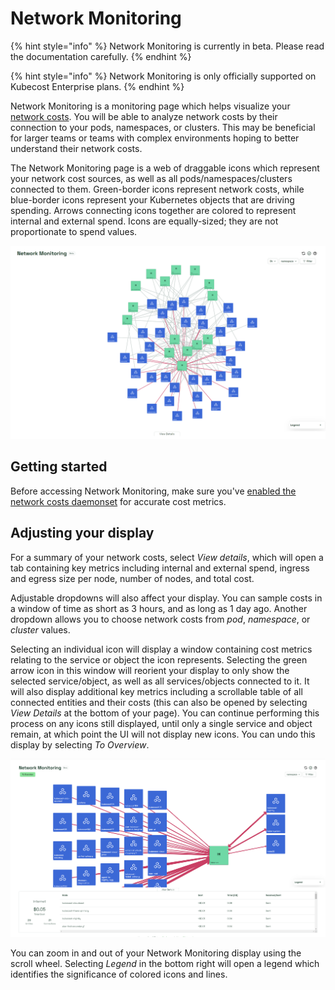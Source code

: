 # Network Monitoring

{% hint style="info" %}
Network Monitoring is currently in beta. Please read the documentation carefully.
{% endhint %}

{% hint style="info" %}
Network Monitoring is only officially supported on Kubecost Enterprise plans.
{% endhint %}

Network Monitoring is a monitoring page which helps visualize your [network costs](/using-kubecost/navigating-the-kubecost-ui/cost-allocation/network-allocation.md). You will be able to analyze network costs by their connection to your pods, namespaces, or clusters. This may be beneficial for larger teams or teams with complex environments hoping to better understand their network costs.

The Network Monitoring page is a web of draggable icons which represent your network cost sources, as well as all pods/namespaces/clusters connected to them. Green-border icons represent network costs, while blue-border icons represent your Kubernetes objects that are driving spending. Arrows connecting icons together are colored to represent internal and external spend. Icons are equally-sized; they are not proportionate to spend values.

![Network Monitoring](/images/networkmonitoring.png)

## Getting started

Before accessing Network Monitoring, make sure you've [enabled the network costs daemonset](/install-and-configure/advanced-configuration/network-costs-configuration.md#enabling-network-costs) for accurate cost metrics.

## Adjusting your display

For a summary of your network costs, select *View details*, which will open a tab containing key metrics including internal and external spend, ingress and egress size per node, number of nodes, and total cost.

Adjustable dropdowns will also affect your display. You can sample costs in a window of time as short as 3 hours, and as long as 1 day ago. Another dropdown allows you to choose network costs from *pod*, *namespace*, or *cluster* values.

Selecting an individual icon will display a window containing cost metrics relating to the service or object the icon represents. Selecting the green arrow icon in this window will reorient your display to only show the selected service/object, as well as all services/objects connected to it. It will also display additional key metrics including a scrollable table of all connected entities and their costs (this can also be opened by selecting *View Details* at the bottom of your page). You can continue performing this process on any icons still displayed, until only a single service and object remain, at which point the UI will not display new icons. You can undo this display by selecting *To Overview*.

![Network Monitoring icons](/images/networkmonitoring2.png)

You can zoom in and out of your Network Monitoring display using the scroll wheel. Selecting *Legend* in the bottom right will open a legend which identifies the significance of colored icons and lines.
